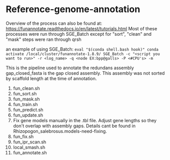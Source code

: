 # Reference-genome-annotation
Overview of the process can also be found at: https://funannotate.readthedocs.io/en/latest/tutorials.html Most of these processes were run through SGE_Batch except for "sort", "clean" and "mask" steps were ran through qrsh

an example of using SGE_Batch: `eval "$(conda shell.bash hook)" conda activate /local/cluster/funannotate-1.8.9/ SGE_Batch -c "<script you want to run>" -r <log_name> -q <node EX:bpp@galls> -P <#CPU's> -m`

This is the pipeline used to annotate the redundans assembly
gap_closed_fasta is the gap closed assembly. This assembly was not sorted by scaffold length at the time of annotation.

1) fun_clean.sh
2) fun_sort.sh
3) fun_mask.sh
4) fun_train.sh
5) fun_predict.sh
6) fun_update.sh
7) Fix gene models manually in the .tbl file. Adjust gene lengths so they don't overlap with assembly gaps. Details cant be found in Rhizopogon_salebrosus.models-need-fixing. 
8) fun_fix.sh
9) fun_ipr_scan.sh
10) local_smash.sh
11) fun_annotate.sh




